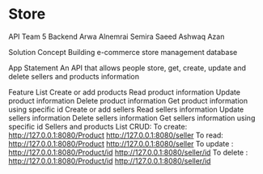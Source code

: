 # Store
API
Team 5 Backend
Arwa Alnemrai
 Semira Saeed
Ashwaq Azan

Solution Concept
Building e-commerce store management database

App Statement
An API that allows people store, get, create, update and delete sellers and products information

Feature List
Create or add products
Read product information
Update  product information
Delete product information
Get product information using specific id
Create or add sellers
Read sellers information
Update sellers information
Delete sellers information
Get sellers information using specific id
Sellers and products List CRUD:
To create:
http://127.0.0.1:8080/Product
http://127.0.0.1:8080/seller
To read:
http://127.0.0.1:8080/Product
http://127.0.0.1:8080/seller
To update :
http://127.0.0.1:8080/Product/id
http://127.0.0.1:8080/seller/id
To delete :
http://127.0.0.1:8080/Product/id
http://127.0.0.1:8080/seller/id


